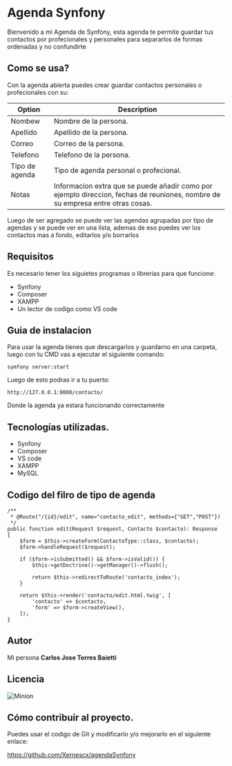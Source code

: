 # Agenda Synfony

Bienvenido a mi Agenda de Synfony, esta agenda te permite guardar tus contactos por profecionales y personales para separarlos de formas ordenadas y no confundirte


## Como se usa?

Con la agenda abierta puedes crear guardar contactos personales o profecionales con su:

| Option | Description |
| ------ | ----------- |
| Nombew  | Nombre de la persona. |
| Apellido | Apellido de la persona. |
| Correo   | Correo de la persona. |
| Telefono   |Telefono de la persona. |
| Tipo de agenda   |Tipo de agenda personal o profecional.|
| Notas   |Informacion extra que se puede añadir como por ejemplo direccion, fechas de reuniones, nombre de su empresa entre otras cosas. |

Luego de ser agregado se puede ver las agendas agrupadas por tipo de agendas y se puede ver en una lista, ademas de eso puedes ver los contactos mas a fondo, editarlos y/o borrarlos

## Requisitos

Es necesario tener los siguietes programas o librerias para que funcione:

* Synfony
* Composer
* XAMPP
* Un lector de codigo como VS code


## Guia de instalacion

Para usar la agenda tienes que descargarlos y guardarno en una carpeta, luego con tu CMD vas a ejecutar el siguiente comando: 

    symfony server:start
   
Luego de esto podras ir a tu puerto:

	http://127.0.0.1:8000/contacto/
    
Donde la agenda ya estara funcionando correctamente

## Tecnologías utilizadas.

* Synfony
* Composer
* VS code
* XAMPP
* MySQL


## Codigo del filro de tipo de agenda

	/**
     * @Route("/{id}/edit", name="contacto_edit", methods={"GET","POST"})
     */
    public function edit(Request $request, Contacto $contacto): Response
    {
        $form = $this->createForm(ContactoType::class, $contacto);
        $form->handleRequest($request);

        if ($form->isSubmitted() && $form->isValid()) {
            $this->getDoctrine()->getManager()->flush();

            return $this->redirectToRoute('contacto_index');
        }

        return $this->render('contacto/edit.html.twig', [
            'contacto' => $contacto,
            'form' => $form->createView(),
        ]);
    }

## Autor
Mi persona **Carlos Jose Torres Baietti**

## Licencia

![Minion](https://tic100tifiko.files.wordpress.com/2018/10/cc-zero-badge.png?w=500)


## Cómo contribuir al proyecto.

Puedes usar el codigo de Git y modificarlo y/o mejorarlo en el siguiente enlace:

https://github.com/Xernescx/agendaSynfony


 

